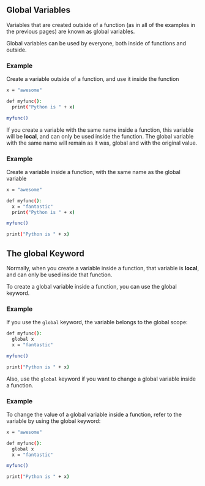 ## Global Variables

Variables that are created outside of a function (as in all of the examples in the previous pages) are known as global variables.

Global variables can be used by everyone, both inside of functions and outside.

### Example

Create a variable outside of a function, and use it inside the function

```bash
x = "awesome"

def myfunc():
  print("Python is " + x)

myfunc()
```

If you create a variable with the same name inside a function, this variable will be **local**, and can only be used inside the function. The global variable with the same name will remain as it was, global and with the original value.

### Example

Create a variable inside a function, with the same name as the global variable

```bash
x = "awesome"

def myfunc():
  x = "fantastic"
  print("Python is " + x)

myfunc()

print("Python is " + x)
```

## The global Keyword

Normally, when you create a variable inside a function, that variable is **local**, and can only be used inside that function.

To create a global variable inside a function, you can use the global keyword.

### Example

If you use the `global` keyword, the variable belongs to the global scope:

```bash
def myfunc():
  global x
  x = "fantastic"

myfunc()

print("Python is " + x)
```

Also, use the `global` keyword if you want to change a global variable inside a function.

### Example

To change the value of a global variable inside a function, refer to the variable by using the global keyword:

```bash
x = "awesome"

def myfunc():
  global x
  x = "fantastic"

myfunc()

print("Python is " + x)
```
